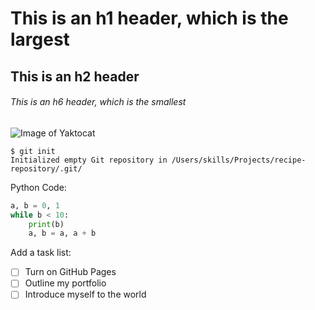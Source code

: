 # This is an h1 header, which is the largest
## This is an h2 header
###### This is an h6 header, which is the smallest

![Image of Yaktocat](https://octodex.github.com/images/yaktocat.png)


```
$ git init
Initialized empty Git repository in /Users/skills/Projects/recipe-repository/.git/
```
Python Code:
```python
a, b = 0, 1
while b < 10:
    print(b)
    a, b = a, a + b
```

Add a task list:
- [ ] Turn on GitHub Pages
- [ ] Outline my portfolio
- [ ] Introduce myself to the world
